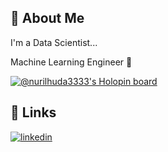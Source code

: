 ## 🚀 About Me
I'm a Data Scientist...


Machine Learning Engineer 🤖


[![@nurilhuda3333's Holopin board](https://holopin.io/api/user/board?user=nurilhuda3333)](https://holopin.io/@nurilhuda3333)


## 🔗 Links
[![linkedin](https://img.shields.io/badge/linkedin-0A66C2?style=for-the-badge&logo=linkedin&logoColor=white)](https://www.linkedin.com/in/muhammad-nuril-huda/)



<!---
MuhammadNurilHuda/MuhammadNurilHuda is a ✨ special ✨ repository because its `README.md` (this file) appears on your GitHub profile.
You can click the Preview link to take a look at your changes.
--->

